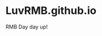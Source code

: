 # LuvRMB.github.io
RMB Day day up!
<script src=“https://raw.githubusercontent.com/apache/echarts/master/dist/echarts.min.js”></script>
